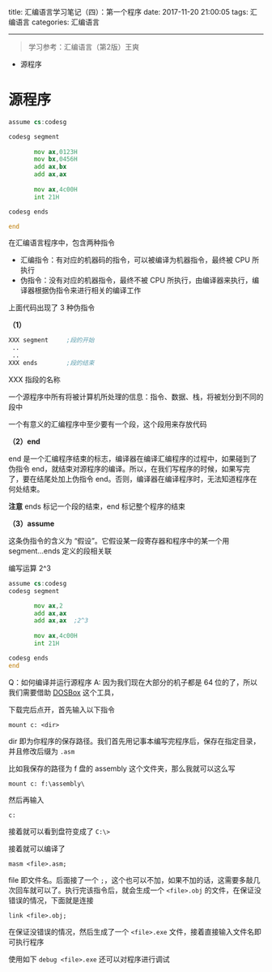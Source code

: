 title: 汇编语言学习笔记（四）：第一个程序
date: 2017-11-20 21:00:05
tags: 汇编语言
categories: 汇编语言

---


> 学习参考：汇编语言（第2版）王爽

 + 源程序

 <!-- more -->

# 源程序

```asm
assume cs:codesg

codesg segment
       
       mov ax,0123H
       mov bx,0456H
       add ax,bx
       add ax,ax
       
       mov ax,4c00H
       int 21H

codesg ends

end
```

在汇编语言程序中，包含两种指令
 
 + 汇编指令：有对应的机器码的指令，可以被编译为机器指令，最终被 CPU 所执行
 + 伪指令：没有对应的机器指令，最终不被 CPU 所执行，由编译器来执行，编译器根据伪指令来进行相关的编译工作

上面代码出现了 3 种伪指令

 **（1）**
```asm
XXX segment     ;段的开始
 ..
 ..
XXX ends        ;段的结束
```
  
XXX 指段的名称

一个源程序中所有将被计算机所处理的信息：指令、数据、栈，将被划分到不同的段中

一个有意义的汇编程序中至少要有一个段，这个段用来存放代码

**（2）end**

 end 是一个汇编程序结束的标志，编译器在编译汇编程序的过程中，如果碰到了伪指令 end，就结束对源程序的编译。所以，在我们写程序的时候，如果写完了，要在结尾处加上伪指令 end。否则，编译器在编译程序时，无法知道程序在何处结束。
 
 **注意** ends 标记一个段的结束，end 标记整个程序的结束
 
**（3）assume**

这条伪指令的含义为 “假设”。它假设某一段寄存器和程序中的某一个用 segment...ends 定义的段相关联


编写运算 2^3
```asm
assume cs:codesg
codesg segment

       mov ax,2
       add ax,ax
       add ax,ax  ;2^3
       
       mov ax,4c00H
       int 21H

codesg ends
end
```


Q：如何编译并运行源程序
A:
因为我们现在大部分的机子都是 64 位的了，所以我们需要借助 [DOSBox](http://www.dosbox.com/download.php?main=1) 这个工具，

下载完后点开，首先输入以下指令
```
mount c: <dir>
```

dir 即为你程序的保存路径。我们首先用记事本编写完程序后，保存在指定目录，并且修改后缀为 `.asm`

比如我保存的路径为 f 盘的 assembly 这个文件夹，那么我就可以这么写
```
mount c: f:\assembly\
```

然后再输入
```
c:
```

接着就可以看到盘符变成了 `C:\>`

接着就可以编译了
```
masm <file>.asm;
```
file 即文件名。后面接了一个 `;`，这个也可以不加，如果不加的话，这需要多敲几次回车就可以了。执行完该指令后，就会生成一个 `<file>.obj` 的文件，在保证没错误的情况，下面就是连接

```
link <file>.obj;
```
在保证没错误的情况，然后生成了一个 `<file>.exe` 文件，接着直接输入文件名即可执行程序


使用如下 `debug <file>.exe` 还可以对程序进行调试

